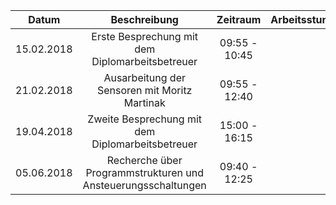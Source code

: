 Datum      | Beschreibung                                    | Zeitraum      | Arbeitsstunden | 
-----------|:-----------------------------------------------:|:-------------:|---------------:|  
15.02.2018 | Erste Besprechung mit dem Diplomarbeitsbetreuer | 09:55 - 10:45 | 1              |
21.02.2018 | Ausarbeitung der Sensoren mit Moritz Martinak   | 09:55 - 12:40 | 3              |
19.04.2018 | Zweite Besprechung mit dem Diplomarbeitsbetreuer   | 15:00 - 16:15 | 2              |
05.06.2018 | Recherche über Programmstrukturen und Ansteuerungsschaltungen   | 09:40 - 12:25 | 3              |
